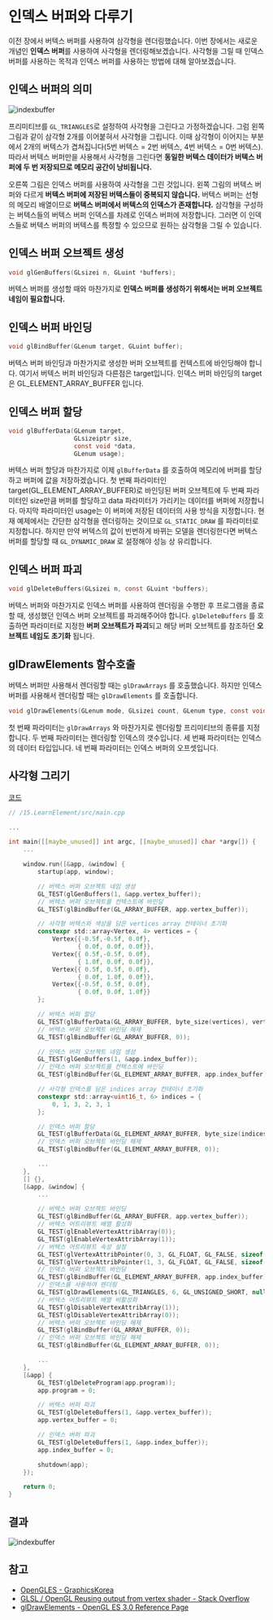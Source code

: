 # 인덱스 버퍼와 다루기

이전 장에서 버텍스 버퍼를 사용하여 삼각형을 렌더링했습니다. 이번 장에서는 새로운 개념인 **인덱스 버퍼**를 사용하여 사각형을 렌더링해보겠습니다. 사각형을 그릴 때 인덱스 버퍼를 사용하는 목적과 인덱스 버퍼를 사용하는 방법에 대해 알아보겠습니다.

## 인덱스 버퍼의 의미

![indexbuffer](./images/indexbuffer.jpeg)

프리미티브를 `GL_TRIANGLES`로 설정하여 사각형을 그린다고 가정하겠습니다. 그럼 왼쪽 그림과 같이 삼각형 2개를 이어붙혀서 사각형을 그립니다. 이때 삼각형이 이어지는 부분에서 2개의 버텍스가 겹쳐집니다(5번 버텍스 = 2번 버텍스, 4번 버텍스 = 0번 버텍스). 따라서 버텍스 버퍼만을 사용해서 사각형을 그린다면 **동일한 버텍스 데이터가 버텍스 버퍼에 두 번 저장되므로 메모리 공간이 낭비됩니다.**

오른쪽 그림은 인덱스 버퍼를 사용하여 사각형을 그린 것입니다. 왼쪽 그림의 버텍스 버퍼와 다르게 **버텍스 버퍼에 저장된 버텍스들이 중복되지 않습니다.** 버텍스 버퍼는 선형의 메모리 배열이므로 **버텍스 버퍼에서 버텍스의 인덱스가 존재합니다.** 삼각형을 구성하는 버텍스들의 버텍스 버퍼 인덱스를 차례로 인덱스 버퍼에 저장합니다. 그러면 이 인덱스들로 버텍스 버퍼의 버텍스를 특정할 수 있으므로 원하는 삼각형을 그릴 수 있습니다.

## 인덱스 버퍼 오브젝트 생성

```c
void glGenBuffers(GLsizei n, GLuint *buffers);
```

버텍스 버퍼를 생성할 때와 마찬가지로 **인덱스 버퍼를 생성하기 위해서는 버퍼 오브젝트 네임이 필요합니다.**

## 인덱스 버퍼 바인딩

```c
void glBindBuffer(GLenum target, GLuint buffer);
```

버텍스 버퍼 바인딩과 마찬가지로 생성한 버퍼 오브젝트를 컨텍스트에 바인딩해야 합니다.
여기서 버텍스 버퍼 바인딩과 다른점은 target입니다. 인덱스 버퍼 바인딩의 target은 GL_ELEMENT_ARRAY_BUFFER 입니다.

## 인덱스 버퍼 할당

```c
void glBufferData(GLenum target,
                  GLsizeiptr size,
                  const void *data,
                  GLenum usage);
```

버텍스 버퍼 할당과 마찬가지로 이제 `glBufferData` 를 호출하여 메모리에 버퍼를 할당하고 버퍼에 값을 저장하겠습니다. 첫 번째 파라미터인 target(GL_ELEMENT_ARRAY_BUFFER)로 바인딩된 버퍼 오브젝트에 두 번째 파라미터인 size만큼 버퍼를 할당하고 data 파라미터가 가리키는 데이터를 버퍼에 저장합니다. 마지막 파라미터인 usage는 이 버퍼에 저장된 데이터의 사용 방식을 지정합니다. 현재 예제에서는 간단한 삼각형을 렌더링하는 것이므로 `GL_STATIC_DRAW` 를 파라미터로 지정합니다. 하지만 만약 버텍스의 값이 빈번하게 바뀌는 모델을 렌더링한다면 버텍스 버퍼를 할당할 때 `GL_DYNAMIC_DRAW` 로 설정해야 성능 상 유리합니다.

## 인덱스 버퍼 파괴

```c
void glDeleteBuffers(GLsizei n, const GLuint *buffers);
```

버텍스 버퍼와 마찬가지로 인덱스 버퍼를 사용하여 렌더링을 수행한 후 프로그램을 종료할 때, 생성했던 인덱스 버퍼 오브젝트를 파괴해주어야 합니다. `glDeleteBuffers` 를 호출하면 파라미터로 지정한 **버퍼 오브젝트가 파괴**되고 해당 버퍼 오브젝트를 참조하던 **오브젝트 네임도 초기화** 됩니다.

## glDrawElements 함수호출

버텍스 버퍼만 사용해서 렌더링할 때는 `glDrawArrays` 를 호출했습니다. 하지만 인덱스 버퍼를 사용해서 렌더링할 때는 `glDrawElements` 를 호출합니다.

```c
void glDrawElements(GLenum mode, GLsizei count, GLenum type, const void *indices);
```

첫 번째 파라미터는 `glDrawArrays` 와 마찬가지로 렌더링할 프리미티브의 종류를 지정합니다. 두 번째 파라미터는 렌더링할 인덱스의 갯수입니다. 세 번째 파라미터는 인덱스의 데이터 타입입니다. 네 번째 파라미터는 인덱스 버퍼의 오프셋입니다.

## 사각형 그리기

[코드](https://github.com/GraphicsKorea/OpenGLES/blob/main/15.LearnElement/src/main.cpp)

```c
// /15.LearnElement/src/main.cpp

...

int main([[maybe_unused]] int argc, [[maybe_unused]] char *argv[]) {
    ...

    window.run([&app, &window] {
        startup(app, window);

        // 버텍스 버퍼 오브젝트 네임 생성
        GL_TEST(glGenBuffers(1, &app.vertex_buffer));
        // 버텍스 버퍼 오브젝트를 컨텍스트에 바인딩
        GL_TEST(glBindBuffer(GL_ARRAY_BUFFER, app.vertex_buffer));

        // 사각형 버텍스와 색상을 담은 vertices array 컨테이너 초기화
        constexpr std::array<Vertex, 4> vertices = {
            Vertex{{-0.5f,-0.5f, 0.0f},
                   { 0.0f, 0.0f, 0.0f}},
            Vertex{{ 0.5f,-0.5f, 0.0f},
                   { 1.0f, 0.0f, 0.0f}},
            Vertex{{ 0.5f, 0.5f, 0.0f},
                   { 0.0f, 1.0f, 0.0f}},
            Vertex{{-0.5f, 0.5f, 0.0f},
                   { 0.0f, 0.0f, 1.0f}}
        };

        // 버텍스 버퍼 할당
        GL_TEST(glBufferData(GL_ARRAY_BUFFER, byte_size(vertices), vertices.data(), GL_STATIC_DRAW));
        // 버텍스 버퍼 오브젝트 바인딩 해제
        GL_TEST(glBindBuffer(GL_ARRAY_BUFFER, 0));

        // 인덱스 버퍼 오브젝트 네임 생성
        GL_TEST(glGenBuffers(1, &app.index_buffer));
        // 인덱스 버퍼 오브젝트를 컨텍스트에 바인딩
        GL_TEST(glBindBuffer(GL_ELEMENT_ARRAY_BUFFER, app.index_buffer));

        // 사각형 인덱스를 담은 indices array 컨테이너 초기화
        constexpr std::array<uint16_t, 6> indices = {
            0, 1, 3, 2, 3, 1
        };

        // 인덱스 버퍼 할당
        GL_TEST(glBufferData(GL_ELEMENT_ARRAY_BUFFER, byte_size(indices), indices.data(), GL_STATIC_DRAW));
        // 인덱스 버퍼 오브젝트 바인딩 해제
        GL_TEST(glBindBuffer(GL_ELEMENT_ARRAY_BUFFER, 0));

        ...
    },
    [] {},
    [&app, &window] {
        ...

        // 버텍스 버퍼 오브젝트 바인딩
        GL_TEST(glBindBuffer(GL_ARRAY_BUFFER, app.vertex_buffer));
        // 버텍스 어트리뷰트 배열 활성화
        GL_TEST(glEnableVertexAttribArray(0));
        GL_TEST(glEnableVertexAttribArray(1));
        // 버텍스 어트리뷰트 속성 설정
        GL_TEST(glVertexAttribPointer(0, 3, GL_FLOAT, GL_FALSE, sizeof(Vertex), GL_OFFSETOF(Vertex, position)));
        GL_TEST(glVertexAttribPointer(1, 3, GL_FLOAT, GL_FALSE, sizeof(Vertex), GL_OFFSETOF(Vertex, color)));
        // 인덱스 버퍼 오브젝트 바인딩
        GL_TEST(glBindBuffer(GL_ELEMENT_ARRAY_BUFFER, app.index_buffer));
        // 인덱스를 사용하여 렌더링
        GL_TEST(glDrawElements(GL_TRIANGLES, 6, GL_UNSIGNED_SHORT, nullptr));
        // 버텍스 어트리뷰트 배열 비활성화
        GL_TEST(glDisableVertexAttribArray(1));
        GL_TEST(glDisableVertexAttribArray(0));
        // 버텍스 버퍼 오브젝트 바인딩 해제
        GL_TEST(glBindBuffer(GL_ARRAY_BUFFER, 0));
        // 인덱스 버퍼 오브젝트 바인딩 해제
        GL_TEST(glBindBuffer(GL_ELEMENT_ARRAY_BUFFER, 0));

        ...
    },
    [&app] {
        GL_TEST(glDeleteProgram(app.program));
        app.program = 0;

        // 버텍스 버퍼 파괴
        GL_TEST(glDeleteBuffers(1, &app.vertex_buffer));
        app.vertex_buffer = 0;

        // 인덱스 버퍼 파괴
        GL_TEST(glDeleteBuffers(1, &app.index_buffer));
        app.index_buffer = 0;

        shutdown(app);
    });

    return 0;
}
```

## 결과

![indexbuffer](./images/indexbuffer.png)

## 참고

- [OpenGLES - GraphicsKorea](https://github.com/GraphicsKorea/OpenGLES)
- [GLSL / OpenGL Reusing output from vertex shader - Stack Overflow](https://stackoverflow.com/questions/32337658/glsl-opengl-reusing-output-from-vertex-shader)
- [glDrawElements - OpenGL ES 3.0 Reference Page](https://registry.khronos.org/OpenGL-Refpages/es3.0/html/glDrawArrays.xhtml)
